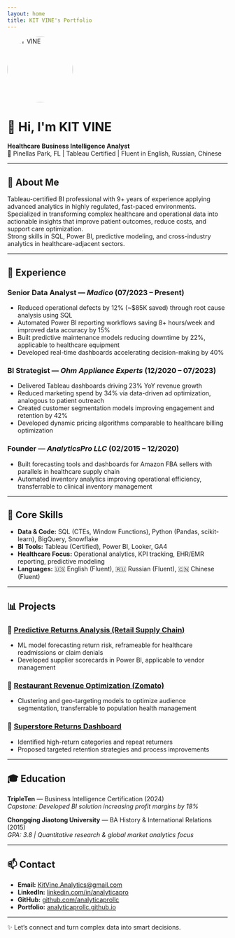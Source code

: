 ```yaml
---
layout: home
title: KIT VINE's Portfolio
---
```


<img src="./profile.jpg" alt="KIT VINE" width="150" style="border-radius: 50%;">

# 👋 Hi, I'm KIT VINE

**Healthcare Business Intelligence Analyst**  
📍 Pinellas Park, FL | Tableau Certified | Fluent in English, Russian, Chinese

---

## 🚀 About Me

Tableau-certified BI professional with 9+ years of experience applying advanced analytics in highly regulated, fast-paced environments.  
Specialized in transforming complex healthcare and operational data into actionable insights that improve patient outcomes, reduce costs, and support care optimization.  
Strong skills in SQL, Power BI, predictive modeling, and cross-industry analytics in healthcare-adjacent sectors.

---

## 💼 Experience

### **Senior Data Analyst** — *Madico* (07/2023 – Present)  
- Reduced operational defects by 12% (~$85K saved) through root cause analysis using SQL  
- Automated Power BI reporting workflows saving 8+ hours/week and improved data accuracy by 15%  
- Built predictive maintenance models reducing downtime by 22%, applicable to healthcare equipment  
- Developed real-time dashboards accelerating decision-making by 40%  

### **BI Strategist** — *Ohm Appliance Experts* (12/2020 – 07/2023)  
- Delivered Tableau dashboards driving 23% YoY revenue growth  
- Reduced marketing spend by 34% via data-driven ad optimization, analogous to patient outreach  
- Created customer segmentation models improving engagement and retention by 42%  
- Developed dynamic pricing algorithms comparable to healthcare billing optimization  

### **Founder** — *AnalyticsPro LLC* (02/2015 – 12/2020)  
- Built forecasting tools and dashboards for Amazon FBA sellers with parallels in healthcare supply chain  
- Automated inventory analytics improving operational efficiency, transferrable to clinical inventory management  

---

## 🧠 Core Skills

- **Data & Code:** SQL (CTEs, Window Functions), Python (Pandas, scikit-learn), BigQuery, Snowflake  
- **BI Tools:** Tableau (Certified), Power BI, Looker, GA4  
- **Healthcare Focus:** Operational analytics, KPI tracking, EHR/EMR reporting, predictive modeling  
- **Languages:** 🇺🇸 English (Fluent), 🇷🇺 Russian (Fluent), 🇨🇳 Chinese (Fluent)

---

## 📊 Projects

### 🔗 [Predictive Returns Analysis (Retail Supply Chain)](https://github.com/kitvine/returns)  
- ML model forecasting return risk, reframeable for healthcare readmissions or claim denials  
- Developed supplier scorecards in Power BI, applicable to vendor management  

### 🔗 [Restaurant Revenue Optimization (Zomato)](https://github.com/kitvine/zomato)  
- Clustering and geo-targeting models to optimize audience segmentation, transferrable to population health management  

### 🔗 [Superstore Returns Dashboard](https://public.tableau.com/views/Superstorelast/Story1)  
- Identified high-return categories and repeat returners  
- Proposed targeted retention strategies and process improvements  

---

## 🎓 Education

**TripleTen** — Business Intelligence Certification (2024)  
*Capstone: Developed BI solution increasing profit margins by 18%*

**Chongqing Jiaotong University** — BA History & International Relations (2015)  
*GPA: 3.8 | Quantitative research & global market analytics focus*

---

## 📫 Contact

- **Email:** [KitVine.Analytics@gmail.com](mailto:KitVine.Analytics@gmail.com)  
- **LinkedIn:** [linkedin.com/in/analyticapro](https://www.linkedin.com/in/analyticapro)  
- **GitHub:** [github.com/analyticaprollc](https://github.com/analyticaprollc)  
- **Portfolio:** [analyticaprollc.github.io](https://analyticaprollc.github.io)

---

✨ Let’s connect and turn complex data into smart decisions.
